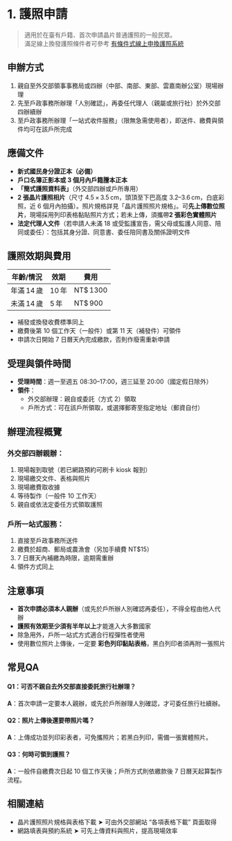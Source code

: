 # 1. 護照申請

> 適用於在臺有戶籍、首次申請晶片普通護照的一般民眾。  
> 滿足線上換發護照條件者可參考 [有條件式線上申換護照系統](https://epass.boca.gov.tw/Default.html)

## 申辦方式

1. 親自至外交部領事事務局或四辦（中部、南部、東部、雲嘉南辦公室）現場辦理  
2. 先至戶政事務所辦理「人別確認」，再委任代理人（親屬或旅行社）於外交部四辦續辦  
3. 至戶政事務所辦理「一站式收件服務」（限無急需使用者），即送件、繳費與領件均可在該戶所完成

## 應備文件

- **新式國民身分證正本（必備）**  
- **戶口名簿正影本或 3 個月內戶籍謄本正本**  
- **「簡式護照資料表」**（外交部四辦或戶所專用）  
- **2 張晶片護照相片**（尺寸 4.5 × 3.5 cm，頭頂至下巴高度 3.2–3.6 cm，白底彩照，近 6 個月內拍攝）。照片規格詳見「晶片護照照片規格」。可**先上傳數位照片**，現場採用列印表格黏貼照片方式；若未上傳，須攜帶**2 張彩色實體照片**
- **法定代理人文件**（若申請人未滿 18 或受監護宣告，需父母或監護人同意、陪同或委任）：包括其身分證、同意書、委任陪同書及關係證明文件

## 護照效期與費用

| 年齡/情況   | 效期  | 費用     |
|------------|-------|----------|
| 年滿 14 歲  | 10 年 | NT$ 1300 |
| 未滿 14 歲  | 5 年  | NT$ 900  |

- 補發或換發收費標準同上
- 繳費後第 10 個工作天（一般件）或第 11 天（補發件）可領件
- 申請次日開始 7 日曆天內完成繳款，否則作廢需重新申請

## 受理與領件時間

- **受理時間**：週一至週五 08:30–17:00，週三延至 20:00（國定假日除外）
- **領件**：  
  - 外交部辦理：親自或委託（方式 2）領取  
  - 戶所方式：可在該戶所領取，或選擇郵寄至指定地址（郵資自付）

## 辦理流程概覽

### 外交部四辦親辦：

1. 現場報到取號（若已網路預約可刷卡 kiosk 報到）
2. 現場繳交文件、表格與照片  
3. 現場繳費取收據  
4. 等待製作（一般件 10 工作天）  
5. 親自或依法定委任方式領取護照

### 戶所一站式服務：

1. 直接至戶政事務所送件  
2. 繳費於超商、郵局或農漁會（另加手續費 NT$15）  
3. 7 日曆天內補繳為時限，逾期需重辦
4. 領件方式同上

## 注意事項

- **首次申請必須本人親辦**（或先於戶所辦人別確認再委任），不得全程由他人代辦
- **護照有效期至少須有半年以上**才能進入大多數國家
- 除急用外，戶所一站式方式適合行程彈性者使用  
- 使用數位照片上傳後，一定要 **彩色列印黏貼表格**，黑白列印者須再附一張照片

## 常見QA

#### Q1：可否不親自去外交部直接委託旅行社辦理？  
**A**：首次申請一定要本人親辦，或先於戶所辦理人別確認，才可委任旅行社續辦。

#### Q2：照片上傳後還要帶照片嗎？  
**A**：上傳成功並列印彩表者，可免攜照片；若黑白列印，需備一張實體照片。

#### Q3：何時可領到護照？  
**A**：一般件自繳費次日起 10 個工作天後；戶所方式則依繳款後 7 日曆天起算製作流程。

## 相關連結

- 晶片護照照片規格與表格下載 ➤ 可由外交部網站 “各項表格下載” 頁面取得  
- 網路填表與預約系統 ➤ 可先上傳資料與照片，提高現場效率